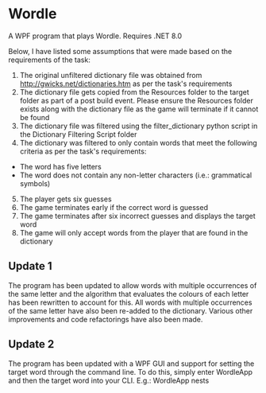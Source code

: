# Wordle
A WPF program that plays Wordle. Requires .NET 8.0
 
Below, I have listed some assumptions that were made based on the requirements of the task:
1. The original unfiltered dictionary file was obtained from http://gwicks.net/dictionaries.htm as per the task's requirements
2. The dictionary file gets copied from the Resources folder to the target folder as part of a post build event. Please ensure the Resources folder exists along with the dictionary file as the game will terminate if it cannot be found
3. The dictionary file was filtered using the filter_dictionary python script in the Dictionary Filtering Script folder
4. The dictionary was filtered to only contain words that meet the following criteria as per the task's requirements:
- The word has five letters
- The word does not contain any non-letter characters (i.e.: grammatical symbols)
5. The player gets six guesses
6. The game terminates early if the correct word is guessed
7. The game terminates after six incorrect guesses and displays the target word
8. The game will only accept words from the player that are found in the dictionary

## Update 1
The program has been updated to allow words with multiple occurrences of the same letter and the algorithm that evaluates the colours of each letter has been rewritten to account for this.
All words with multiple occurrences of the same letter have also been re-added to the dictionary.
Various other improvements and code refactorings have also been made.

## Update 2
The program has been updated with a WPF GUI and support for setting the target word through the command line. To do this, simply enter WordleApp and then the target word into your CLI.
E.g.: WordleApp nests
